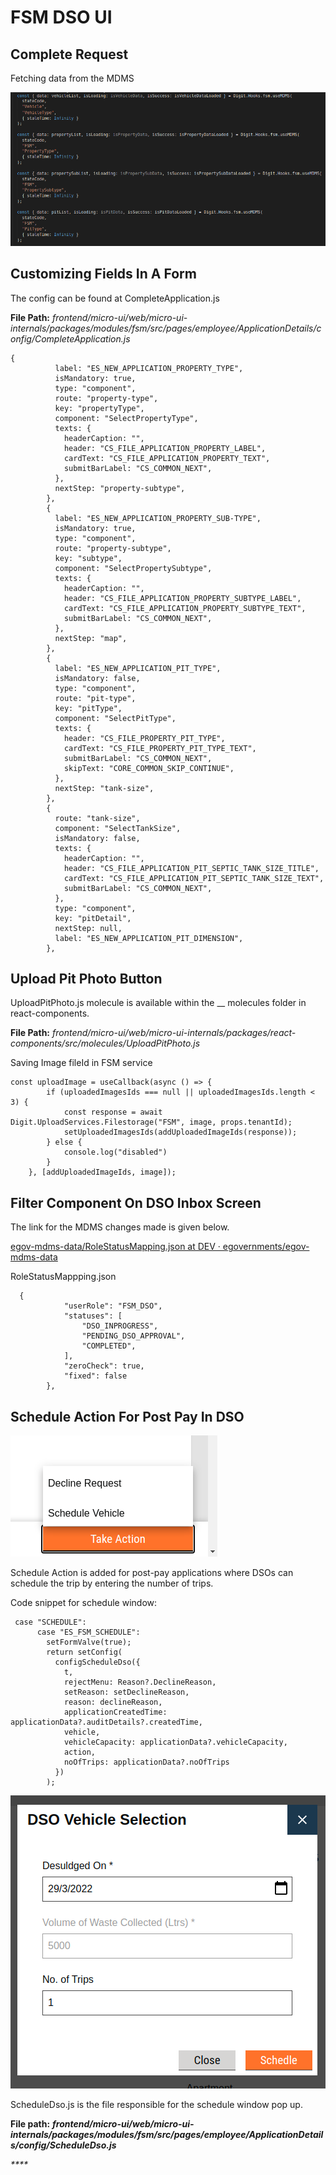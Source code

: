 # FSM DSO UI

## **Complete Request** <a href="#complete-request" id="complete-request"></a>

Fetching data from the MDMS

![](<../../../../../.gitbook/assets/image (6) (1) (1).png>)

## Customizing Fields In A Form <a href="#customizing-fields-in-a-form" id="customizing-fields-in-a-form"></a>

The config can be found at CompleteApplication.js

**File Path:** _frontend/micro-ui/web/micro-ui-internals/packages/modules/fsm/src/pages/employee/ApplicationDetails/config/CompleteApplication.js_

```
{
          label: "ES_NEW_APPLICATION_PROPERTY_TYPE",
          isMandatory: true,
          type: "component",
          route: "property-type",
          key: "propertyType",
          component: "SelectPropertyType",
          texts: {
            headerCaption: "",
            header: "CS_FILE_APPLICATION_PROPERTY_LABEL",
            cardText: "CS_FILE_APPLICATION_PROPERTY_TEXT",
            submitBarLabel: "CS_COMMON_NEXT",
          },
          nextStep: "property-subtype",
        },
        {
          label: "ES_NEW_APPLICATION_PROPERTY_SUB-TYPE",
          isMandatory: true,
          type: "component",
          route: "property-subtype",
          key: "subtype",
          component: "SelectPropertySubtype",
          texts: {
            headerCaption: "",
            header: "CS_FILE_APPLICATION_PROPERTY_SUBTYPE_LABEL",
            cardText: "CS_FILE_APPLICATION_PROPERTY_SUBTYPE_TEXT",
            submitBarLabel: "CS_COMMON_NEXT",
          },
          nextStep: "map",
        },
        {
          label: "ES_NEW_APPLICATION_PIT_TYPE",
          isMandatory: false,
          type: "component",
          route: "pit-type",
          key: "pitType",
          component: "SelectPitType",
          texts: {
            header: "CS_FILE_PROPERTY_PIT_TYPE",
            cardText: "CS_FILE_PROPERTY_PIT_TYPE_TEXT",
            submitBarLabel: "CS_COMMON_NEXT",
            skipText: "CORE_COMMON_SKIP_CONTINUE",
          },
          nextStep: "tank-size",
        },
        {
          route: "tank-size",
          component: "SelectTankSize",
          isMandatory: false,
          texts: {
            headerCaption: "",
            header: "CS_FILE_APPLICATION_PIT_SEPTIC_TANK_SIZE_TITLE",
            cardText: "CS_FILE_APPLICATION_PIT_SEPTIC_TANK_SIZE_TEXT",
            submitBarLabel: "CS_COMMON_NEXT",
          },
          type: "component",
          key: "pitDetail",
          nextStep: null,
          label: "ES_NEW_APPLICATION_PIT_DIMENSION",
        },
```

## Upload Pit Photo Button  <a href="#upload-pit-photo-button" id="upload-pit-photo-button"></a>

UploadPitPhoto.js molecule is available within the __ molecules folder in react-components.

**File Path:** _frontend/micro-ui/web/micro-ui-internals/packages/react-components/src/molecules/UploadPitPhoto.js_

Saving Image fileId in FSM service

```
const uploadImage = useCallback(async () => {
        if (uploadedImagesIds === null || uploadedImagesIds.length < 3) {
            const response = await Digit.UploadServices.Filestorage("FSM", image, props.tenantId);
            setUploadedImagesIds(addUploadedImageIds(response));
        } else {
            console.log("disabled")
        }
    }, [addUploadedImageIds, image]);
```

## Filter Component On DSO Inbox Screen <a href="#filter-component-in-dso-inbox-screen" id="filter-component-in-dso-inbox-screen"></a>

The link for the MDMS changes made is given below.

[<img src="https://github.com/fluidicon.png" alt="" data-size="line">egov-mdms-data/RoleStatusMapping.json at DEV · egovernments/egov-mdms-data](https://github.com/egovernments/egov-mdms-data/blob/DEV/data/pb/DIGIT-UI/RoleStatusMapping.json)

&#x20;RoleStatusMappping.json

```
  {
            "userRole": "FSM_DSO",
            "statuses": [
                "DSO_INPROGRESS",
                "PENDING_DSO_APPROVAL",
                "COMPLETED",
            ],
            "zeroCheck": true,
            "fixed": false
        },
```

## Schedule Action For Post Pay In DSO <a href="#schedule-action-for-post-pay-in-dso" id="schedule-action-for-post-pay-in-dso"></a>

![](<../../../../../.gitbook/assets/image (17) (1).png>)

Schedule Action is added for post-pay applications where DSOs can schedule the trip by entering the number of trips.

Code snippet for schedule window:

```
 case "SCHEDULE":
      case "ES_FSM_SCHEDULE":
        setFormValve(true);
        return setConfig(
          configScheduleDso({
            t,
            rejectMenu: Reason?.DeclineReason,
            setReason: setDeclineReason,
            reason: declineReason,
            applicationCreatedTime: applicationData?.auditDetails?.createdTime,
            vehicle,
            vehicleCapacity: applicationData?.vehicleCapacity,
            action,
            noOfTrips: applicationData?.noOfTrips
          })
        );
```

![](<../../../../../.gitbook/assets/image (10) (2).png>)

ScheduleDso.js is the file responsible for the schedule window pop up.&#x20;

**File path:** _**frontend/micro-ui/web/micro-ui-internals/packages/modules/fsm/src/pages/employee/ApplicationDetails/config/ScheduleDso.js**_

_****_
